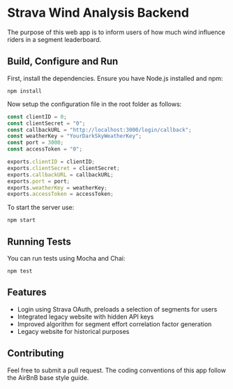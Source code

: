 # Strava Wind Analysis Backend
The purpose of this web app is to inform users of how much wind influence riders in a segment leaderboard.

## Build, Configure and Run
First, install the dependencies. Ensure you have Node.js installed and npm:
```shell
npm install
```

Now setup the configuration file in the root folder as follows:
```javascript
const clientID = 0;
const clientSecret = "0";
const callbackURL = "http://localhost:3000/login/callback";
const weatherKey = "YourDarkSkyWeatherKey";
const port = 3000;
const accessToken = "0";

exports.clientID = clientID;
exports.clientSecret = clientSecret;
exports.callbackURL = callbackURL;
exports.port = port;
exports.weatherKey = weatherKey;
exports.accessToken = accessToken;
```

To start the server use:
```shell
npm start
```

## Running Tests
You can run tests using Mocha and Chai:
```shell
npm test
```

## Features
* Login using Strava OAuth, preloads a selection of segments for users
* Integrated legacy website with hidden API keys
* Improved algorithm for segment effort correlation factor generation
* Legacy website for historical purposes

## Contributing
Feel free to submit a pull request. The coding conventions of this app follow the AirBnB base style guide.